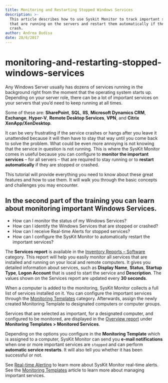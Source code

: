 ```yaml
---
title: Monitoring and Restarting Stopped Windows Services
description: >-
  This article describes how to use Syskit Monitor to track important services
  that are running on the servers and restart them automatically if they stop or
  crash.
author: Andrea Budisa
date: 28/6/2017
---
```


# monitoring-and-restarting-stopped-windows-services

Any Windows Server usually has dozens of services running in the background right from the moment that the operating system starts up. Depending on your server role, there can be a lot of important services on your servers that you’d need to keep running at all times.

Some of these are: **SharePoint**, **SQL**, **IIS**, **Microsoft Dynamics CRM**, **Exchange**, **Hyper-V**, **Remote Desktop Services**, **VPN**, and **Citrix XenApp/XenDesktop**.

It can be very frustrating if the service crashes or hangs after you leave it unattended because it will then have to stay that way until you come back to solve the problem. What could be even more annoying is not knowing that the service in question is not running. This is where the SysKit Monitor comes in useful because you can configure to **monitor the important services** – for all servers – that are required to stay running or to **restart automatically** if they are stopped or crashed.

This tutorial will provide everything you need to know about these great features and how to use them. It will walk you through the basic concepts and challenges you may encounter.

## In the second part of the training you can learn about monitoring important Windows Services.

* How can I monitor the status of my Windows Services?
* How can I identify the Windows Services that are stopped or crashed?
* How can I receive Real-time Alerts for stopped services?
* How can I configure the SysKit Monitor to automatically restart the important services?

The **Services report** is available in the [Inventory Reports – Software](monitoring-and-restarting-stopped-windows-services.md#internal/get-to-know-syskit-monitor/reports/inventory-reports/hardware-and-software) category. This report will help you easily monitor all services that are installed and running on your local and remote computers. It gives you detailed information about services, such as **Display Name**, **Status**, **Startup Type**, **Logon Account** that is used to start the service and **Description**. The values shown on the Services report are updated every **30 seconds**.

When a computer is added to the monitoring, SysKit Monitor collects a full list of services installed on it. You can configure the important services through the [Monitoring Templates](monitoring-and-restarting-stopped-windows-services.md#internal/get-to-know-syskit-monitor/administration/monitoring-templates) category. Afterwards, assign the newly created Monitoring Template to designated computers or computer groups.

Services that are selected as important, for a designated computer, and configured to be monitored, are displayed in the [Overview report](monitoring-and-restarting-stopped-windows-services.md#internal/get-to-know-syskit-monitor/reports/performance-reports/computer-performance) under **Monitoring Templates &gt; Monitored Services**.

Depending on the options you configure in the **Monitoring Template** which is assigned to a computer, SysKit Monitor can send you **e-mail notifications** when one or more important services are `stopped` and can perform **automatic service restarts**. It will also tell you whether it has been successful or not.

See [Real-time Alerting](monitoring-and-restarting-stopped-windows-services.md#internal/common-tasks/real-time-alerting) to learn more about SysKit Monitor real-time alerts.  
See the [Monitoring Templates](monitoring-and-restarting-stopped-windows-services.md#internal/get-to-know-syskit-monitor/administration/monitoring-templates) article to learn more about managing important services.

